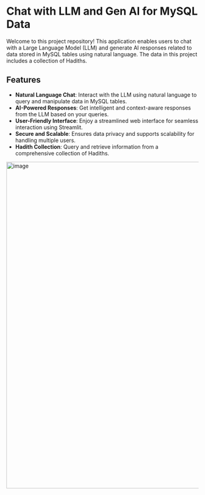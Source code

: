 # Chat with LLM and Gen AI for MySQL Data

Welcome to this project repository! This application enables users to chat with a Large Language Model (LLM) and generate AI responses related to data stored in MySQL tables using natural language. The data in this project includes a collection of Hadiths.


## Features
- **Natural Language Chat**: Interact with the LLM using natural language to query and manipulate data in MySQL tables.
- **AI-Powered Responses**: Get intelligent and context-aware responses from the LLM based on your queries.
- **User-Friendly Interface**: Enjoy a streamlined web interface for seamless interaction using Streamlit.
- **Secure and Scalable**: Ensures data privacy and supports scalability for handling multiple users.
- **Hadith Collection**: Query and retrieve information from a comprehensive collection of Hadiths.

<img width="854" alt="image" src="https://github.com/user-attachments/assets/dc938a59-8988-4506-94ff-506a15724891" />

